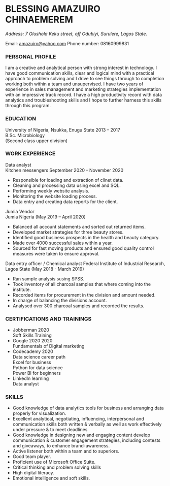 # **BLESSING AMAZUIRO CHINAEMEREM**

*Address: 7 Olushola Keku street, off Odubiyi, Surulere, Lagos State.*

Email: amazuiro@yahoo.com		Phone number: 08160999831

### PERSONAL PROFILE

I am a creative and analytical person with strong interest in technology. I have good communication skills, clear and logical mind with a practical approach to problem solving and I drive to see things through to completion working both within a team and unsupervised. I have two years of experience in sales management and marketing strategies implementation with an impressive track record. I have a high productivity record with data analytics and troubleshooting skills and I hope to further harness this skills through this program.

### EDUCATION

University of Nigeria, Nsukka, Enugu State 			2013 – 2017  
B.Sc. Microbiology  
(Second class upper division)

### WORK EXPERIENCE  
Data analyst  
Kitchen messengers September 2020 - November 2020  
* Responsible for loading and extraction of clinet data.
* Cleaning and processing data using excel and SQL.
* Performing weekly website analysis.
* Monitoring the website loading process.
* Data entry and creating data reports for the client.

Jumia Vendor  
Jumia Nigeria  (May 2019 – April 2020)  
* Balanced all account statements and sorted out returned items. 
* Developed market strategies for three beauty stores. 
* Identified good business prospects in the health and beauty category.
* Made over 4000 successful sales within a year.
* Sourced for fast moving products and ensured good quality control measures were taken to ensure approval.

Data entry officer / Chemical analyst 
Federal Institute of Industrial Research, Lagos State  (May 2018 - March 2019)  
* Ran sample analysis susing SPSS. 
* Took inventory of all charcoal samples that where coming into the institute.
* Recorded items for procurement in the division and amount needed.
* In charge of balancing the divisions account.
* Analysed over 300 charcoal samples and recorded the results.

### CERTIFICATIONS AND TRAININGS
* Jobberman									2020  
Soft Skills Training 
* Google 2020									2020  
Fundamentals of Digital marketing 
* Codecademy 									2020  
Data science career path  
Excel for business   
Python for data science  
Power BI for beginners
* LinkedIn learning  
Data analyst

### SKILLS

* Good knowledge of data analytics tools for business and arranging data properly for visualization.
* Excellent analytical, negotiating, influencing, interpersonal and communication skills both written & verbally as well as work effectively under pressure & to meet deadlines
* Good knowledge in designing new and engaging content develop communication & customer engagement strategies, including contests and giveaways, to enhance brand-awareness.
* Active listener both within a team and to superiors.
* Good team player.
* Proficient use of Microsoft Office Suite.
* Critical thinking and problem solving skills
* High digital literacy.
* Emotional intelligence and soft skills.
